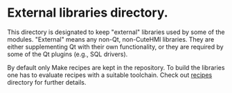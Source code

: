 # External libraries directory.

This directory is designated to keep "external" libraries used by some of the
modules. "External" means any non-Qt, non-CuteHMI libraries. They are either
supplementing Qt with their own functionality, or they are required by some of
the Qt plugins (e.g., SQL drivers).

By default only Make recipes are kept in the repository. To build the libraries
one has to evaluate recipes with a suitable toolchain. Check out
[recipes](recipes/) directory for further details.

